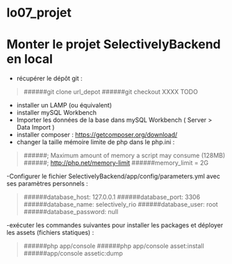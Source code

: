 # lo07_projet

Monter le projet SelectivelyBackend en local
==

- récupérer le dépôt git :

>######git clone url_depot
######git checkout XXXX TODO

- installer un LAMP (ou équivalent)
- installer mySQL Workbench
- Importer les données de la base dans mySQL Workbench ( Server > Data Import )
- installer composer : https://getcomposer.org/download/
- changer la taille mémoire limite de php dans le php.ini :

>######; Maximum amount of memory a script may consume (128MB)
######; http://php.net/memory-limit
######memory_limit = 2G

-Configurer le fichier SelectivelyBackend/app/config/parameters.yml avec ses paramètres personnels :

>######database_host: 127.0.0.1
######database_port: 3306
######database_name: selectively_rio
######database_user: root
######database_password: null

-exécuter les commandes suivantes pour installer les packages et déployer les assets (fichiers statiques) :

>######php app/console
######php app/console asset:install
######app/console assetic:dump
